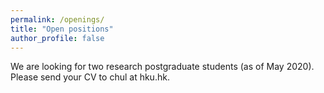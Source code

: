 ```yaml
---
permalink: /openings/
title: "Open positions"
author_profile: false
---
```

We are looking for two research postgraduate students (as of May 2020). Please send your CV to chul at hku.hk.


